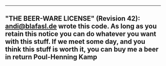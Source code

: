 ----------------------------------------------------------------------------
 "THE BEER-WARE LICENSE" (Revision 42):
 <andi@blafasl.de> wrote this code. As long as you retain this notice you
 can do whatever you want with this stuff. If we meet some day, and you think
 this stuff is worth it, you can buy me a beer in return Poul-Henning Kamp
----------------------------------------------------------------------------
